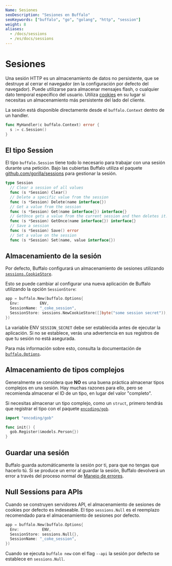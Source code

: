 ```yaml
---
Name: Sesiones
seoDescription: "Sesiones en Buffalo"
seoKeywords: ["buffalo", "go", "golang", "http", "session"]
weight: 8
aliases:
  - /docs/sessions
  - /es/docs/sessions
---
```


# Sesiones

Una sesión HTTP es un almacenamiento de datos no persistente, que se destruye al cerrar el navegador (en la configuración por defecto del navegador). Puede utilizarse para almacenar mensajes flash, o cualquier dato temporal específico del usuario. Utiliza [cookies](/es/documentación/request_handling/cookies) en su lugar si necesitas un almacenamiento más persistente del lado del cliente.

La sesión está disponible directamente desde el `buffalo.Context` dentro de un handler.

```go
func MyHandler(c buffalo.Context) error {
  s := c.Session()
}
```

## El tipo Session

El tipo `buffalo.Session` tiene todo lo necesario para trabajar con una sesión durante una petición. Bajo las cubiertas Buffalo utiliza el paquete [github.com/gorilla/sessions](http://www.gorillatoolkit.org/pkg/sessions) para gestionar la sesión.

```go
type Session
  // Clear a session of all values
  func (s *Session) Clear()
  // Delete a specific value from the session
  func (s *Session) Delete(name interface{})
  // Get a value from the session
  func (s *Session) Get(name interface{}) interface{}
  // GetOnce gets a value from the current session and then deletes it.
  func (s *Session) GetOnce(name interface{}) interface{}
  // Save a session
  func (s *Session) Save() error
  // Set a value on the session
  func (s *Session) Set(name, value interface{})
```



## Almacenamiento de la sesión

Por defecto, Buffalo configurará un almacenamiento de sesiones utilizando [`sessions.CookieStore`](http://www.gorillatoolkit.org/pkg/sessions#CookieStore).

Esto se puede cambiar al configurar una nueva aplicación de Buffalo utilizando la opción `SessionStore`:

```go
app = buffalo.New(buffalo.Options{
  Env:         ENV,
  SessionName: "_coke_session",
  SessionStore: sessions.NewCookieStore([]byte("some session secret")),
})
```

La variable ENV `SESSION_SECRET` debe ser establecida antes de ejecutar la aplicación. Si no se establece, verás una advertencia en sus registros de que tu sesión no está asegurada.

Para más información sobre esto, consulta la documentación de [`buffalo.Options`](https://godoc.org/github.com/gobuffalo/buffalo#Options).





## Almacenamiento de tipos complejos

Generalmente se considera que **NO** es una buena práctica almacenar tipos complejos en una sesión. Hay muchas razones para ello, pero se recomienda almacenar el ID de un tipo, en lugar del valor "completo".

Si necesitas almacenar un tipo complejo, como un `struct`, primero tendrás que registrar el tipo con el paquete [`encoding/gob`](https://golang.org/pkg/encoding/gob/).

```go
import "encoding/gob"

func init() {
  gob.Register(&models.Person{})
}
```

## Guardar una sesión

Buffalo guarda automáticamente la sesión por ti, para que no tengas que hacerlo tú. Si se produce un error al guardar la sesión, Buffalo devolverá un error a través del proceso normal de [Manejo de errores](/es/documentation/request_handling/errors).


## Null Sessions para APIs

Cuando se construyen servidores API, el almacenamiento de sesiones de cookies por defecto es indeseable. El tipo `sessions.Null` es el reemplazo recomendado para el almacenamiento de sesiones por defecto.

```go
app = buffalo.New(buffalo.Options{
  Env:          ENV,
  SessionStore: sessions.Null{},
  SessionName: "_coke_session",
})
```

Cuando se ejecuta `buffalo new` con el flag `--api` la sesión por defecto se establece en `sessions.Null`.

